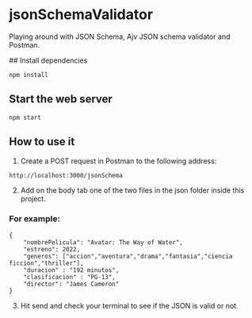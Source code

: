 # jsonSchemaValidator

Playing around with JSON Schema, Ajv JSON schema validator and Postman.

## Install dependencies
````
npm install
````

## Start the web server
````
npm start
````

## How to use it

1. Create a POST request in Postman to the following address:

````
http://localhost:3000/jsonSchema
````

2. Add on the body tab one of the two files in the json folder inside this project.

### For example:
`````
{
    "nombrePelicula": "Avatar: The Way of Water",
    "estreno": 2022,
    "generos": ["accion","aventura","drama","fantasia","ciencia ficcion","thriller"],
    "duracion" : "192 minutos",
    "clasificacion" : "PG-13",
    "director": "James Cameron"  
}
`````

3. Hit send and check your terminal to see if the JSON is valid or not. 



